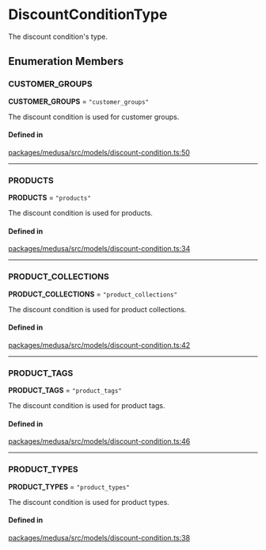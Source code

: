 # DiscountConditionType

The discount condition's type.

## Enumeration Members

### CUSTOMER\_GROUPS

 **CUSTOMER\_GROUPS** = ``"customer_groups"``

The discount condition is used for customer groups.

#### Defined in

[packages/medusa/src/models/discount-condition.ts:50](https://github.com/medusajs/medusa/blob/e39010127/packages/medusa/src/models/discount-condition.ts#L50)

___

### PRODUCTS

 **PRODUCTS** = ``"products"``

The discount condition is used for products.

#### Defined in

[packages/medusa/src/models/discount-condition.ts:34](https://github.com/medusajs/medusa/blob/e39010127/packages/medusa/src/models/discount-condition.ts#L34)

___

### PRODUCT\_COLLECTIONS

 **PRODUCT\_COLLECTIONS** = ``"product_collections"``

The discount condition is used for product collections.

#### Defined in

[packages/medusa/src/models/discount-condition.ts:42](https://github.com/medusajs/medusa/blob/e39010127/packages/medusa/src/models/discount-condition.ts#L42)

___

### PRODUCT\_TAGS

 **PRODUCT\_TAGS** = ``"product_tags"``

The discount condition is used for product tags.

#### Defined in

[packages/medusa/src/models/discount-condition.ts:46](https://github.com/medusajs/medusa/blob/e39010127/packages/medusa/src/models/discount-condition.ts#L46)

___

### PRODUCT\_TYPES

 **PRODUCT\_TYPES** = ``"product_types"``

The discount condition is used for product types.

#### Defined in

[packages/medusa/src/models/discount-condition.ts:38](https://github.com/medusajs/medusa/blob/e39010127/packages/medusa/src/models/discount-condition.ts#L38)
